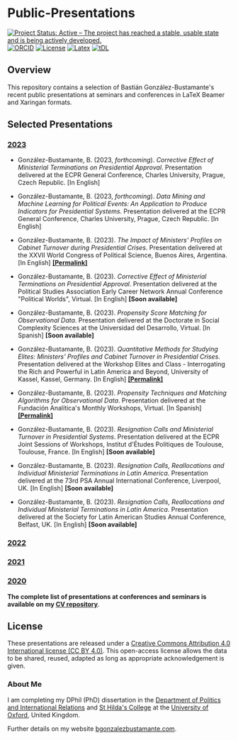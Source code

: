 # Public-Presentations

[![Project Status: Active – The project has reached a stable, usable state and is being actively developed.](https://raw.githubusercontent.com/training-datalab/training-datalab.com/main/badges/project_status/active.svg)](https://bgonzalezbustamante.github.io/Public-Presentations/docs/STATUS.html) [![ORCID](https://raw.githubusercontent.com/training-datalab/training-datalab.com/main/badges/orcid/orcid_bgb.svg)](http://orcid.org/0000-0003-1510-6820) [![License](https://raw.githubusercontent.com/training-datalab/training-datalab.com/main/badges/licenses/cc_by_4_0.svg)](../LICENSE.md) [![Latex](https://raw.githubusercontent.com/training-datalab/training-datalab.com/main/badges/software/latex.svg)](https://www.latex-project.org/) [![tDL](https://raw.githubusercontent.com/training-datalab/training-datalab.com/main/badges/tDL.svg)](https://training-datalab.com/)

## Overview

This repository contains a selection of Bastián González-Bustamante's recent public presentations at seminars and conferences in LaTeX Beamer and Xaringan formats.

## Selected Presentations

### [2023](2023.md)

* González-Bustamante, B. (2023, *forthcoming*). *Corrective Effect of Ministerial Terminations on Presidential Approval*. Presentation delivered at the ECPR General Conference, Charles University, Prague, Czech Republic. [In English]

* González-Bustamante, B. (2023, *forthcoming*). *Data Mining and Machine Learning for Political Events: An Application to Produce Indicators for Presidential Systems*. Presentation delivered at the ECPR General Conference, Charles University, Prague, Czech Republic. [In English]

* González-Bustamante, B. (2023). *The Impact of Ministers' Profiles on Cabinet Turnover during Presidential Crises*. Presentation delivered at the XXVII World Congress of Political Science, Buenos Aires, Argentina. [In English] **[[Permalink]](https://github.com/bgonzalezbustamante/Public-Presentations/blob/main/2023/Beamer-IPSA-Ministers-2023.pdf)**

* González-Bustamante, B. (2023). *Corrective Effect of Ministerial Terminations on Presidential Approval*. Presentation delivered at the Political Studies Association Early Career Network Annual Conference "Political Worlds", Virtual. [In English] **[Soon available]**

* González-Bustamante, B. (2023). *Propensity Score Matching for Observational Data*. Presentation delivered at the Doctorate in Social Complexity Sciences at the Universidad del Desarrollo, Virtual. [In Spanish] **[Soon available]**

* González-Bustamante, B. (2023). *Quantitative Methods for Studying Elites: Ministers' Profiles and Cabinet Turnover in Presidential Crises*.  Presentation delivered at the Workshop Elites and Class - Interrogating the Rich and Powerful in Latin America and Beyond, University of Kassel, Kassel, Germany. [In English] **[[Permalink]](https://github.com/bgonzalezbustamante/Public-Presentations/blob/main/2023/Beamer-CELA-Ministers-2023.pdf)**

* González-Bustamante, B. (2023). *Propensity Techniques and Matching Algorithms for Observational Data*. Presentation delivered at the Fundación Analítica's Monthly Workshops, Virtual. [In Spanish] **[[Permalink]](https://github.com/bgonzalezbustamante/Public-Presentations/blob/main/2023/Beamer-PSA-Workshop-2023.pdf)**

* González-Bustamante, B. (2023). *Resignation Calls and Ministerial Turnover in Presidential Systems*. Presentation delivered at the ECPR Joint Sessions of Workshops, Institut d'Études Politiques de Toulouse, Toulouse, France. [In English] **[Soon available]**

* González-Bustamante, B. (2023). *Resignation Calls, Reallocations and Individual Ministerial Terminations in Latin America*. Presentation delivered at the 73rd PSA Annual International Conference, Liverpool, UK. [In English] **[Soon available]**

* González-Bustamante, B. (2023). *Resignation Calls, Reallocations and Individual Ministerial Terminations in Latin America*. Presentation delivered at the Society for Latin American Studies Annual Conference, Belfast, UK. [In English] **[Soon available]**

### [2022](2022.md)

### [2021](2021.md)

### [2020](2020.md)

**The complete list of presentations at conferences and seminars is available on my [CV repository](https://bgonzalezbustamante.github.io/CV-XeLaTeX/)**.

## License

These presentations are released under a [Creative Commons Attribution 4.0 International license (CC BY 4.0)](../LICENSE.md). This open-access license allows the data to be shared, reused, adapted as long as appropriate acknowledgement is given.

### About Me

I am completing my DPhil (PhD) dissertation in the [Department of Politics and International Relations](https://www.politics.ox.ac.uk/) and [St Hilda's College](https://www.sthildas.ox.ac.uk/) at the [University of Oxford](http://www.ox.ac.uk/), United Kingdom.

Further details on my website [bgonzalezbustamante.com](https://bgonzalezbustamante.com/).
